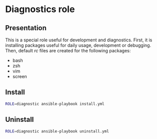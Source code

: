 # Diagnostics role

## Presentation

This is a special role useful for development and diagnostics. First, it is installing
packages useful for daily usage, development or debugging. Then, default _rc_ files are
created for the following packages:

- bash
- zsh
- vim
- screen

## Install

```sh
ROLE=diagnostic ansible-playbook install.yml
```

## Uninstall

```sh
ROLE=diagnostic ansible-playbook uninstall.yml
```
